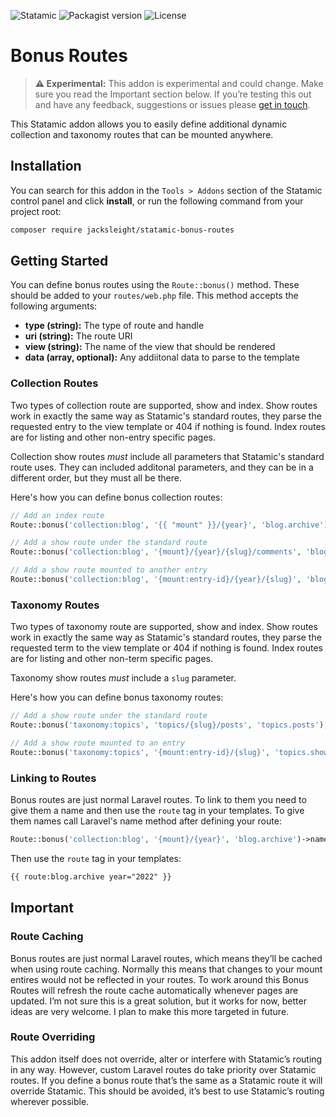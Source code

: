 <!-- statamic:hide -->

![Statamic](https://flat.badgen.net/badge/Statamic/3.3+/FF269E)
![Packagist version](https://flat.badgen.net/packagist/v/jacksleight/statamic-bonus-routes)
![License](https://flat.badgen.net/github/license/jacksleight/statamic-bonus-routes)

# Bonus Routes 

<!-- /statamic:hide -->

> **⚠️ Experimental:** This addon is experimental and could change. Make sure you read the Important section below. If you’re testing this out and have any feedback, suggestions or issues please [get in touch](https://github.com/jacksleight/statamic-bonus-routes/issues).

This Statamic addon allows you to easily define additional dynamic collection and taxonomy routes that can be mounted anywhere.

## Installation

You can search for this addon in the `Tools > Addons` section of the Statamic control panel and click **install**, or run the following command from your project root:

```bash
composer require jacksleight/statamic-bonus-routes
```

## Getting Started

You can define bonus routes using the `Route::bonus()` method. These should be added to your `routes/web.php` file. This method accepts the following arguments:

* **type (string):** The type of route and handle
* **uri (string):** The route URI
* **view (string):** The name of the view that should be rendered
* **data (array, optional):** Any addiitonal data to parse to the template

### Collection Routes

Two types of collection route are supported, show and index. Show routes work in exactly the same way as Statamic's standard routes, they parse the requested entry to the view template or 404 if nothing is found. Index routes are for listing and other non-entry specific pages.

Collection show routes *must* include all parameters that Statamic's standard route uses. They can included additonal parameters, and they can be in a different order, but they must all be there.

Here's how you can define bonus collection routes:

```php
// Add an index route
Route::bonus('collection:blog', '{{ "mount" }}/{year}', 'blog.archive');

// Add a show route under the standard route
Route::bonus('collection:blog', '{mount}/{year}/{slug}/comments', 'blog.comments');

// Add a show route mounted to another entry
Route::bonus('collection:blog', '{mount:entry-id}/{year}/{slug}', 'blog.show');
```

### Taxonomy Routes

Two types of taxonomy route are supported, show and index. Show routes work in exactly the same way as Statamic's standard routes, they parse the requested term to the view template or 404 if nothing is found. Index routes are for listing and other non-term specific pages.

Taxonomy show routes *must* include a `slug` parameter.

Here's how you can define bonus taxonomy routes:

```php
// Add a show route under the standard route
Route::bonus('taxonomy:topics', 'topics/{slug}/posts', 'topics.posts');

// Add a show route mounted to an entry
Route::bonus('taxonomy:topics', '{mount:entry-id}/{slug}', 'topics.show');
```

### Linking to Routes

Bonus routes are just normal Laravel routes. To link to them you need to give them a name and then use the `route` tag in your templates. To give them names call Laravel's name method after defining your route:

```php
Route::bonus('collection:blog', '{mount}/{year}', 'blog.archive')->name('blog.archive');
```

Then use the `route` tag in your templates:

```html
{{ route:blog.archive year="2022" }}
```

## Important

### Route Caching

Bonus routes are just normal Laravel routes, which means they’ll be cached when using route caching. Normally this means that changes to your mount entires would not be reflected in your routes. To work around this Bonus Routes will refresh the route cache automatically whenever pages are updated. I’m not sure this is a great solution, but it works for now, better ideas are very welcome. I plan to make this more targeted in future.

### Route Overriding

This addon itself does not override, alter or interfere with Statamic’s routing in any way. However, custom Laravel routes do take priority over Statamic routes. If you define a bonus route that’s the same as a Statamic route it will override Statamic. This should be avoided, it’s best to use Statamic’s routing wherever possible.
